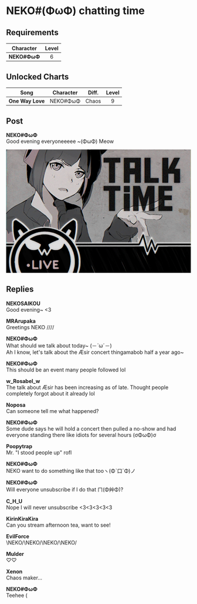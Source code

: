 # NEKO\#(ΦωΦ) chatting time
## Requirements
| Character  |Level|
|------------|:---:|
|**NEKO#ΦωΦ**|  6  |

## Unlocked Charts
|      Song      |Character|Diff.|Level|
|----------------|:-------:|:---:|:---:|
|**One Way Love**|NEKO#ΦωΦ |Chaos|  9  |

## Post
**NEKO#ΦωΦ**<br>
Good evening everyoneeeee ~(ΦωΦ) Meow




![n0601.png](./attachments/n0601.png)
## Replies
**NEKOSAIKOU**<br>
Good evening~ <3

**MRArupaka**<br>
Greetings NEKO ////

**NEKO#ΦωΦ**<br>
What should we talk about today~ (－ˋωˊ－)<br>
Ah I know, let's talk about the Æsir concert thingamabob half a year ago~

**NEKO#ΦωΦ**<br>
This should be an event many people followed lol

**w_Rosabel_w**<br>
The talk about Æsir has been increasing as of late. Thought people completely forgot about it already lol

**Noposa**<br>
Can someone tell me what happened?

**NEKO#ΦωΦ**<br>
Some dude says he will hold a concert then pulled a no-show and had everyone standing there like idiots for several hours (σΦωΦ)σ

**Poopytrap**<br>
Mr. "I stood people up" rofl

**NEKO#ΦωΦ**<br>
NEKO want to do something like that tooヽ(Φˋ口ˊΦ)ノ

**NEKO#ΦωΦ**<br>
Will everyone unsubscribe if I do that ㄇ(Φ艸Φ)?

**C_H_U**<br>
Nope I will never unsubscribe <3<3<3<3<3

**KirinKiraKira**<br>
Can you stream afternoon tea, want to see!

**EvilForce**<br>
\\NEKO/\\NEKO/\\NEKO/\\NEKO/

**Mulder**<br>
♡♡

**Xenon**<br>
Chaos maker...

**NEKO#ΦωΦ**<br>
Teehee (

